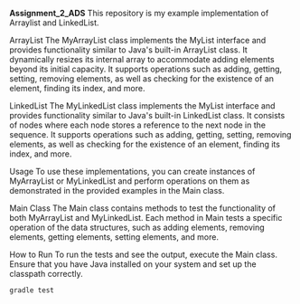 **Assignment_2_ADS**
This repository is my example implementation of Arraylist and LinkedList.

ArrayList
The MyArrayList class implements the MyList interface and provides functionality similar to Java's built-in ArrayList class. It dynamically resizes its internal array to accommodate adding elements beyond its initial capacity. It supports operations such as adding, getting, setting, removing elements, as well as checking for the existence of an element, finding its index, and more.

LinkedList
The MyLinkedList class implements the MyList interface and provides functionality similar to Java's built-in LinkedList class. It consists of nodes where each node stores a reference to the next node in the sequence. It supports operations such as adding, getting, setting, removing elements, as well as checking for the existence of an element, finding its index, and more.

Usage
To use these implementations, you can create instances of MyArrayList or MyLinkedList and perform operations on them as demonstrated in the provided examples in the Main class.

Main Class
The Main class contains methods to test the functionality of both MyArrayList and MyLinkedList. Each method in Main tests a specific operation of the data structures, such as adding elements, removing elements, getting elements, setting elements, and more.

How to Run
To run the tests and see the output, execute the Main class. Ensure that you have Java installed on your system and set up the classpath correctly.

```gradle test```
            
